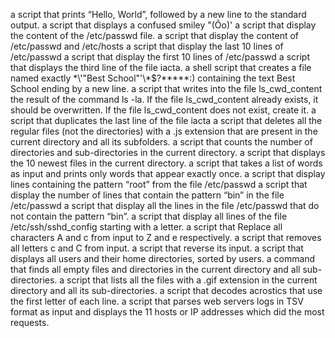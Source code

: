 a script that prints “Hello, World”, followed by a new line to the standard output.
 a script that displays a confused smiley "(Ôo)'
a script that display the content of the /etc/passwd file.
a script that display the content of /etc/passwd and /etc/hosts
a script that display the last 10 lines of /etc/passwd
a script that display the first 10 lines of /etc/passwd
 a script that displays the third line of the file iacta.
a shell script that creates a file named exactly \*\\'"Best School"\'\\*$\?\*\*\*\*\*:) containing the text Best School ending by a new line.
 a script that writes into the file ls_cwd_content the result of the command ls -la. If the file ls_cwd_content already exists, it should be overwritten. If the file ls_cwd_content does not exist, create it.
 a script that duplicates the last line of the file iacta
 a script that deletes all the regular files (not the directories) with a .js extension that are present in the current directory and all its subfolders.
 a script that counts the number of directories and sub-directories in the current directory.
 a script that displays the 10 newest files in the current directory.
a script that takes a list of words as input and prints only words that appear exactly once.
a script that display lines containing the pattern “root” from the file /etc/passwd
a script that display the number of lines that contain the pattern “bin” in the file /etc/passwd
a script that display all the lines in the file /etc/passwd that do not contain the pattern “bin”.
a script that display all lines of the file /etc/ssh/sshd_config starting with a letter.
a script that Replace all characters A and c from input to Z and e respectively.
a script that removes all letters c and C from input.
a script that reverse its input.
a script that displays all users and their home directories, sorted by users.
a command that finds all empty files and directories in the current directory and all sub-directories.
 a script that lists all the files with a .gif extension in the current directory and all its sub-directories.
a script that decodes acrostics that use the first letter of each line.
a script that parses web servers logs in TSV format as input and displays the 11 hosts or IP addresses which did the most requests.

